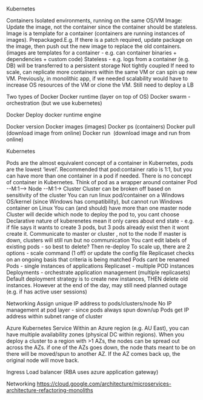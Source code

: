 Kubernetes

Containers 
Isolated environments, running on the same OS/VM
Image: Update the image, not the container since the container should be stateless. Image is a template for a container (containers are running instances of images). Prepackaged.E.g. If there is a patch required, update package on the image, then push out the new image to replace the old containers. (images are templates for a container - e.g. can container binaries + dependencies + custom code)
Stateless - e.g. logs from a container (e.g. DB) will be transferred to a persistent storage
Not tightly coupled
If need to scale, can replicate more containers within the same VM or can spin up new VM. Previously, in monolithic app, if we needed scalability would have to increase OS resources of the VM or clone the VM.
Still need to deploy a LB


Two types of Docker
Docker runtime (layer on top of OS)
Docker swarm - orchestration (but we use kubernetes)

Docker
Deploy docker runtime engine 

Docker version
Docker images (images)
Docker ps (containers)
Docker pull <image name> (download image from online)
Docker run <image name> (download image and run from online)

Kubernetes

Pods are the almost equivalent concept of a container in Kubernetes, pods are the lowest ‘level’. Recommended that pod:container ratio is 1:1, but you can have more than one container in a pod if needed. 
There is no concept of container in Kubernetes. Think of pod as a wrapper around container
Pod --M:1--> Node --M:1→ Cluster
Cluster can be broken off based on sensitivity of the cluster
You can run linux pod/container on a Windows OS/kernel (since Windows has compatibility), but cannot run Windows container on Linux
You can (and should) have more than one master node
Cluster will decide which node to deploy the pod to, you cant choose 
Declarative nature of kuberenetes mean it only cares about end state - e.g. if file says it wants to create 3 pods, but 3 pods already exist then it wont create it.
Communicate to master or cluster , not to the node
If master is down, clusters will still run but no communication
You cant edit labels of existing pods - so best to delete? Then re-deploy
To scale up, there are 2 options - scale command (1 off) or update the config file
Replicaset checks on an ongoing basis that criteria is being matched
Pods cant be renamed
Pods - single instances of applications
Replicaset - multiple POD instances
Deployments - orchestrate application management (multiple replicasets)
Default deployment strategy is to create new instances, THEN delete old instances. However at the end of the day, may still need planned outage (e.g. if has active user sessions)

Networking
Assign unique IP address to pods/clusters/node
No IP management at pod layer - since pods always spun down/up
Pods get IP address within subnet range of cluster




Azure Kubernetes Service
Within an Azure region (e.g. AU East), you can have multiple availability zones (physical DC within regions). When you deploy a cluster to a region with >1 AZs, the nodes can be spread out across the AZs. if one of the AZs goes down, the node thats meant to be on there will be moved/spun to another AZ. If the AZ comes back up, the original node will move back.

Ingress
Load balancer (RBA uses azure application gateway)


Networking
https://cloud.google.com/architecture/microservices-architecture-refactoring-monoliths 
